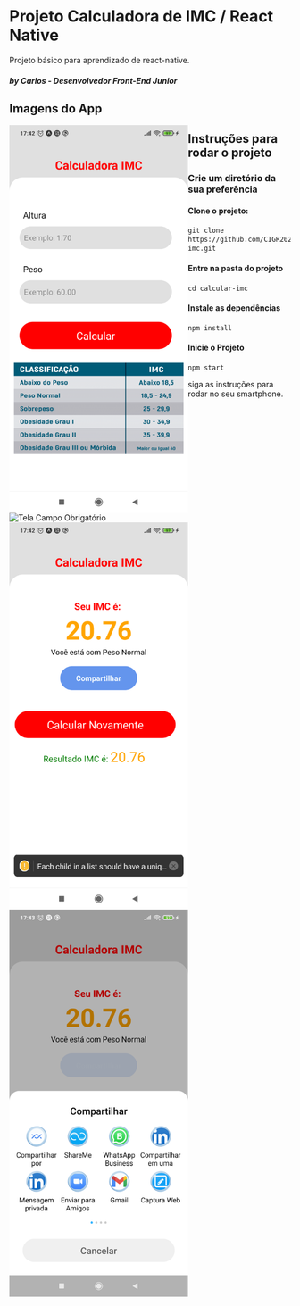 # Projeto Calculadora de IMC / React Native

Projeto básico para aprendizado de react-native.

##### by Carlos - Desenvolvedor Front-End Junior

## Imagens do App
<img align="left" alt="Tela Principal" width="320px" src="https://github.com/CIGR2021/calcular-imc/blob/main/src/image/tela-principal.png" />
<img align="left" alt="Tela Campo Obrigatório" width="320px" src="https://github.com/CIGR2021/calcular-imc/blob/main/src/image/tela-campo-obrigat%C3%B3rio.png" />
<img align="left" alt="Tela Mensagem" width="320px" src="https://github.com/CIGR2021/calcular-imc/blob/main/src/image/tela-mensagem.png" />
<img align="left" alt="Tela Compartilhamento(Redes sociais, etc...)" width="320px" src="https://github.com/CIGR2021/calcular-imc/blob/main/src/image/tela-compatilhamento.png" />

## Instruções para rodar o projeto
### Crie um diretório da sua preferência
#### Clone o projeto:
    git clone https://github.com/CIGR2021/calcular-imc.git
#### Entre na pasta do projeto
    cd calcular-imc
#### Instale as dependências
    npm install
#### Inicie o Projeto
    npm start
siga as instruções para rodar no seu smartphone.
